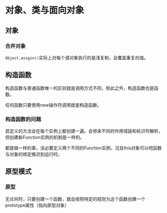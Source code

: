 # 对象、类与面向对象

## 对象

### 合并对象

`Object.assgin()`实际上对每个源对象执行的是浅复制，会覆盖重复的值。

## 构造函数

构造函数与普通函数唯一的区别就是调用方式不同，除此之外，构造函数也是函数。

任何函数只要使用new操作符调用就是构造函数。

### 构造函数的问题

其定义的方法会在每个实例上都创建一遍。会带来不同的作用域链和标识符解析，但创建新Function实例的机制是一样的。

都是做一样的事，没必要定义两个不同的Function实例，况且this对象可以吧函数与对象的绑定推迟到运行时。

## 原型模式

### 原型

无论何时，只要创建一个函数，就会按照特定的规则为这个函数创建一个prototype属性（指向原型对象）
